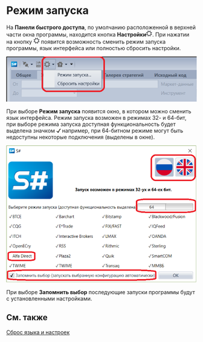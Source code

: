 # Режим запуска

На **Панели быстрого доступа**, по умолчанию расположенной в верхней части окна программы, находится кнопка **Настройки**![Designer The quick access toolbar 02](../images/Designer_quick_access_toolbar_02.png). При нажатии на кнопку ![Designer The quick access toolbar 02](../images/Designer_quick_access_toolbar_02.png) появится возможность сменить режим запуска программы, язык интерфейса или полностью сбросить настройки.

![Designer Start mode 00](../images/Designer_Start_mode_00.png)

При выборе **Режим запуска** появится окно, в котором можно сменить язык интерфейса. Режим запуска возможен в режимах 32\- и 64\-бит, при выборе режима запуска доступная функциональность будет выделена значком ![Designer Start mode 01](../images/Designer_Start_mode_01.png) например, при 64\-битном режиме могут быть недоступны некоторые подключения (выделены в окне).

![Designer Start mode 02](../images/Designer_Start_mode_02.png)

При выборе **Запомнить выбор** последующие запуски программы будут с установленными настройками.

## См. также

[Сброс языка и настроек](Designer_Reset_language_settings.md)
